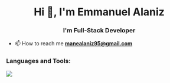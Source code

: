 <h1 align="center">Hi 👋, I'm Emmanuel Alaniz</h1>
<h3 align="center">I'm Full-Stack Developer</h3>

- 📫 How to reach me **manealaniz95@gmail.com**


<h3 align="left">Languages and Tools:</h3>
<p align="left">
  <a href="https://skillicons.dev">
    <img src="https://skillicons.dev/icons?i=html,css,js,typescript,vue,nuxt,react,redux,next,angular,astro,elixir,sass,tailwindcss,bootstrap,figma,nodejs,express,nestjs,prisma,mysql,postgresql,mongodb,firebase,git,github,npm,pnpm,docker,aws,vite,webpack,jest,vscode,windows,linux,bash&perline=12" />
  </a>
</p>
